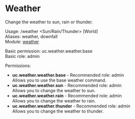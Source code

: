 Weather
====
Change the weather to sun, rain or thunder.

Usage: /weather \<Sun/Rain/Thunder\> \[World\]<br>
Aliases: weather, downfall<br>
Module: [weather](../modules/weather.md)<br>

Basic permission: uc.weather.weather.base<br>
Basic role: admin<br>

Permissions: <br>
* **uc.weather.weather.base** - Recommended role: admin<br>Allows you to use the base weather command.
* **uc.weather.weather.sun** - Recommended role: admin<br>Allows you to change the weather to sun.
* **uc.weather.weather.rain** - Recommended role: admin<br>Allows you to change the weather to rain.
* **uc.weather.weather.thunder** - Recommended role: admin<br>Allows you to change the weather to thunder.
